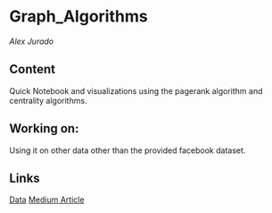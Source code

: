 # Graph_Algorithms

*Alex Jurado*


## Content

Quick Notebook and visualizations using the pagerank algorithm and centrality algorithms. 

## Working on: 

Using it on other data other than the provided facebook dataset. 

## Links

[Data](https://www.kaggle.com/roshansharma/facebook-social-network)
[Medium Article](https://towardsdatascience.com/data-scientists-the-five-graph-algorithms-that-you-should-know-30f454fa5513)
